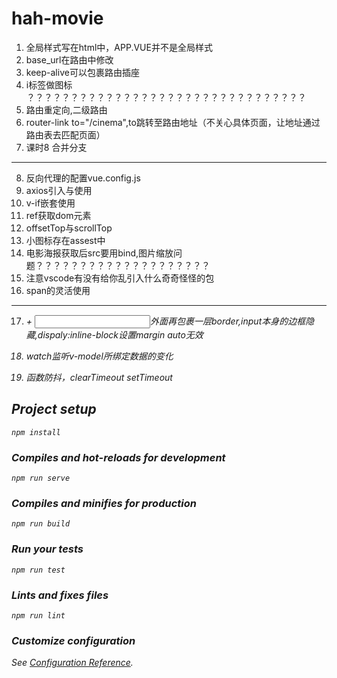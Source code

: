 # hah-movie
1. 全局样式写在html中，APP.VUE并不是全局样式
2. base_url在路由中修改
3. keep-alive可以包裹路由插座
4. i标签做图标 ？？？？？？？？？？？？？？？？？？？？？？？？？？？？？？？？
5. 路由重定向,二级路由
6. router-link to="/cinema",to跳转至路由地址（不关心具体页面，让地址通过路由表去匹配页面）
7. 课时8 合并分支
-----------------------------------
8. 反向代理的配置vue.config.js
9. axios引入与使用
10. v-if嵌套使用
11. ref获取dom元素
12. offsetTop与scrollTop
13. 小图标存在assest中
14. 电影海报获取后src要用bind,图片缩放问题？？？？？？？？？？？？？？？？？？？？
15. 注意vscode有没有给你乱引入什么奇奇怪怪的包
16. span的灵活使用
----------------------------------
17. <i> + <input>外面再包裹一层border,input本身的边框隐藏,dispaly:inline-block设置margin auto无效

18. watch监听v-model所绑定数据的变化
19. 函数防抖，clearTimeout setTimeout
## Project setup
```
npm install
```

### Compiles and hot-reloads for development
```
npm run serve
```

### Compiles and minifies for production
```
npm run build
```

### Run your tests
```
npm run test
```

### Lints and fixes files
```
npm run lint
```

### Customize configuration
See [Configuration Reference](https://cli.vuejs.org/config/).
